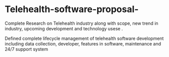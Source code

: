 # Telehealth-software-proposal-

Complete Research on Telehealth industry along with scope, new trend in industry, upcoming development and technology usese .

Defined complete lifecycle management of telehealth software development including data collection, developer, features in software, maintenance and 24/7 support system 

